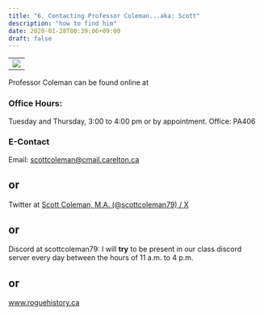 ```yaml
---
title: "6. Contacting Professor Coleman...aka: Scott"
description: "how to find him"
date: 2020-01-28T00:39:06+09:00
draft: false
---
```

<table >
	<tbody>
		<tr>
			<td><img src="https://images.squarespace-cdn.com/content/v1/5f3571ef9fa2aa0139d700c8/1600039468747-7AO7GEYDDNRII2FN3K98/CB7E3FA1-75EF-4FCB-9B26-12C467483E43.jpg?format=2500w"> </td>
		</tr>
	</tbody>
</table>

Professor Coleman can be found online at

### Office Hours:

Tuesday and Thursday, 3:00 to 4:00 pm or by appointment.
Office: PA406

### E-Contact
Email: scottcoleman@cmail.carelton.ca 
## or 
Twitter at [Scott Coleman, M.A. (@scottcoleman79) / X](https://twitter.com/scottcoleman79)
## or
Discord at scottcoleman79: I will **try** to be present in our class discord server every day between the hours of 11 a.m. to 4 p.m.
## or 
www.roguehistory.ca 
